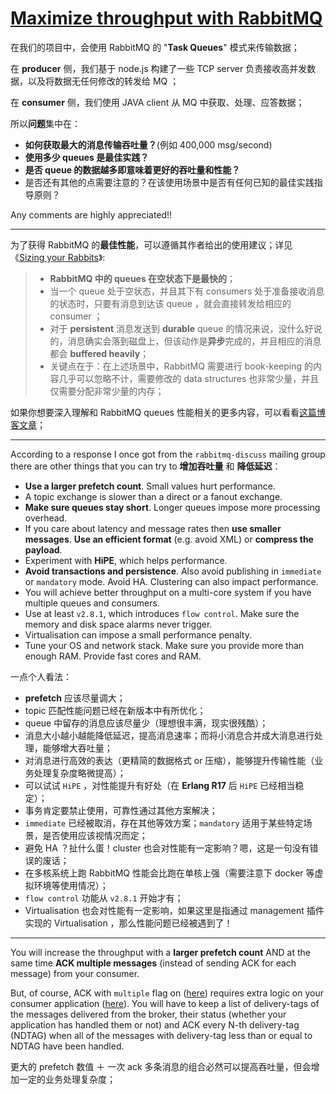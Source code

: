 
# [Maximize throughput with RabbitMQ](http://stackoverflow.com/questions/10030227/maximize-throughput-with-rabbitmq)

在我们的项目中，会使用 RabbitMQ 的 "**Task Queues**" 模式来传输数据；

在 **producer** 侧，我们基于 node.js 构建了一些 TCP server 负责接收高并发数据，以及将数据无任何修改的转发给 MQ ；

在 **consumer** 侧，我们使用 JAVA client 从 MQ 中获取、处理、应答数据；

所以**问题**集中在：
- **如何获取最大的消息传输吞吐量？**(例如 400,000 msg/second) 
- **使用多少 queues 是最佳实践？**
- **是否 queue 的数据越多即意味着更好的吞吐量和性能？**
- 是否还有其他的点需要注意的？在该使用场景中是否有任何已知的最佳实践指导原则？

Any comments are highly appreciated!!

----------

为了获得 RabbitMQ 的**最佳性能**，可以遵循其作者给出的使用建议；详见 《[Sizing your Rabbits](http://www.rabbitmq.com/blog/2011/09/24/sizing-your-rabbits/)》:

> - **RabbitMQ 中的 queues 在空状态下是最快的**；    
> - 当一个 queue 处于空状态，并且其下有 consumers 处于准备接收消息的状态时，只要有消息到达该 queue ，就会直接转发给相应的 consumer ；    
> - 对于 **persistent** 消息发送到 **durable** queue 的情况来说，没什么好说的，消息确实会落到磁盘上，但该动作是**异步**完成的，并且相应的消息都会 **buffered heavily**；    
> - 关键点在于：在上述场景中，RabbitMQ 需要进行 book-keeping 的内容几乎可以忽略不计，需要修改的 data structures 也非常少量，并且仅需要分配非常少量的内存；

如果你想要深入理解和 RabbitMQ queues 性能相关的更多内容，可以看看[这篇博客文章](http://www.rabbitmq.com/blog/2011/10/27/performance-of-queues-when-less-is-more/)；

----------

According to a response I once got from the `rabbitmq-discuss` mailing group there are other things that you can try to **增加吞吐量** 和 **降低延迟**：

- **Use a larger prefetch count**. Small values hurt performance.
- A topic exchange is slower than a direct or a fanout exchange.
- **Make sure queues stay short**. Longer queues impose more processing overhead.
- If you care about latency and message rates then **use smaller messages**. **Use an efficient format** (e.g. avoid XML) or **compress the payload**.
- Experiment with **HiPE**, which helps performance.
- **Avoid transactions and persistence**. Also avoid publishing in `immediate` or `mandatory` mode. Avoid HA. Clustering can also impact performance.
- You will achieve better throughput on a multi-core system if you have multiple queues and consumers.
- Use at least `v2.8.1`, which introduces `flow control`. Make sure the memory and disk space alarms never trigger.
- Virtualisation can impose a small performance penalty.
- Tune your OS and network stack. Make sure you provide more than enough RAM. Provide fast cores and RAM.


一点个人看法：
- **prefetch** 应该尽量调大；
- topic 匹配性能问题已经在新版本中有所优化；
- queue 中留存的消息应该尽量少（理想很丰满，现实很残酷）；
- 消息大小越小越能降低延迟，提高消息速率；而将小消息合并成大消息进行处理，能够增大吞吐量；
- 对消息进行高效的表达（更精简的数据格式 or 压缩），能够提升传输性能（业务处理复杂度略微提高）；
- 可以试试 `HiPE` ，对性能提升有好处（在 **Erlang R17** 后 `HiPE` 已经相当稳定）；
- 事务肯定要禁止使用，可靠性通过其他方案解决；
- `immediate` 已经被取消，存在其他等效方案；`mandatory` 适用于某些特定场景，是否使用应该视情况而定；
- 避免 HA ？扯什么蛋！cluster 也会对性能有一定影响？嗯，这是一句没有错误的废话；
- 在多核系统上跑 RabbitMQ 性能会比跑在单核上强（需要注意下 docker 等虚拟环境等使用情况）；
- `flow control` 功能从 `v2.8.1` 开始才有；
- Virtualisation 也会对性能有一定影响，如果这里是指通过 management 插件实现的 Virtualisation ，那么性能问题已经被遇到了！

----------

You will increase the throughput with a **larger prefetch count** AND at the same time **ACK multiple messages** (instead of sending ACK for each message) from your consumer.

But, of course, ACK with `multiple` flag on ([here](http://www.rabbitmq.com/amqp-0-9-1-reference.html#basic.ack)) requires extra logic on your consumer application ([here](http://lists.rabbitmq.com/pipermail/rabbitmq-discuss/2013-August/029600.html)). You will have to keep a list of delivery-tags of the messages delivered from the broker, their status (whether your application has handled them or not) and ACK every N-th delivery-tag (NDTAG) when all of the messages with delivery-tag less than or equal to NDTAG have been handled.

更大的 prefetch 数值 ＋ 一次 ack 多条消息的组合必然可以提高吞吐量，但会增加一定的业务处理复杂度；

